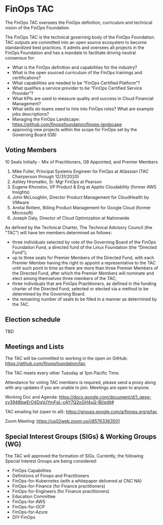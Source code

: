 # FinOps TAC

The FinOps TAC oversees the FinOps definition, curriculum and technical vision of the FinOps Foundation.

The FinOps TAC is the technical governing body of the FinOps Foundation. TAC outputs are committed into an open source ecosystem to become standardized best practices. It admits and oversees all projects in the FinOps Foundation and has a mandate to facilitate driving neutral consensus for:

* What is the FinOps definition and capabilities for the industry? 
* What is the open sourced curriculum of the FinOps trainings and certifications?
* What capabilities are needed to be “FinOps Certified Platform”?
* What qualifies a service provider to be “FinOps Certified Service Provider”?
* What KPIs are used to measure quality and success in Cloud Financial Management?
* What skills do teams need to hire into FinOps roles? What are example jobs descriptions?
* Managing the FinOps Landscape: https://github.com/finopsfoundation/finops-landscape
* approving new projects within the scope for FinOps set by the Governing Board (GB)

## Voting Members

10 Seats Initially - Mix of Practitioners, GB Appointed, and Premier Members

1. Mike Fuller, Principal Systems Engineer for FinOps at Atlassian (TAC Chairperson through 12/31/2020)
1. Ashley Hromatko, Sr. Mgr FinOps at Pearson 
1. Eugene Khvostov, VP Product & Eng at Apptio Cloudability (former AWS Insights)
1. John McLoughlin, Director Product Management for CloudHealth by VMware 
1. Amitai Rottem, Billing Product Management for Google Cloud (former Microsoft)
1. Joseph Daly, Director of Cloud Optimization at Nationwide

As defined by the Technical Charter, The Technical Advisory Council (the "TAC") will have ten members determined as follows:

* three individuals selected by vote of the Governing Board of the FinOps Foundation Fund, a directed fund of the Linux Foundation (the “Directed Fund”);
* up to three seats for Premier Members of the Directed Fund, with each Premier Member having the right to appoint a representative to the TAC until such point in time as there are more than three Premier Members of the Directed Fund, after which the Premier Members will nominate and elect among themselves three members of the TAC;
* three individuals that are FinOps Practitioners, as defined in the funding charter of the Directed Fund, selected or elected via a method to be determined by the Governing Board.
* the remaining number of seats to be filled in a manner as determined by the TAC.

## Election schedule

TBD

## Meetings and Lists

The TAC will be committed to working in the open on GitHub: https://github.com/finopsfoundation/tac

The TAC meets every other Tuesday at 1pm Pacific Time. 

Attendance for voting TAC members is required, please send a proxy along with any updates if you are unable to join. Meetings are open to anyone.

Working Doc and Agenda: https://docs.google.com/document/d/1_gesq-zy3948bwErO4DqVJYmFgL-cAY7Q2oGH4uQ-BI/edit#

TAC emailing list (open to all): https://groups.google.com/a/finops.org/g/tac

Zoom Meeting: https://us02web.zoom.us/j/85763363501

## Special Interest Groups (SIGs) & Working Groups (WG)
The TAC will approved the formation of SIGs. Currently, the following Special Interest Groups are being considered:

* FinOps Capabilities
* Definitions of Finops and Practitioners
* FinOps-for-Kubernetes (with a whitepaper delivered at CNC NA)
* FinOps-for-Finance (for Finance practitioners)
* FinOps-for-Engineers (for Finance practitioners)
* Education Committee
* FinOps-for-AWS
* FinOps-for-GCP
* FinOps-for-Azure
* DIY-FinOps
